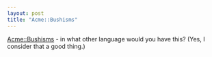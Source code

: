 ```yaml
---
layout: post
title: "Acme::Bushisms"
---
```




<a href="http://search.cpan.org/author/ACCARDO/Acme-Bushisms-0.01/Bushisms/Bushisms.pm">Acme::Bushisms</a> - in what other language would you have this? (Yes, I consider that a good thing.)


